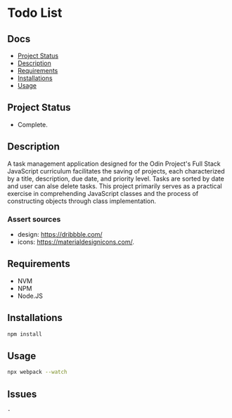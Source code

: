# Todo List

## Docs
- [Project Status](#project-status)
- [Description](#description)
- [Requirements](#requirements)
- [Installations](#installations)
- [Usage](#usage)

## Project Status
- Complete.

## Description
A task management application designed for the Odin Project's Full Stack JavaScript curriculum facilitates the saving of projects, each characterized by a title, description, due date, and priority level. Tasks are sorted by date and user can alse delete tasks. This project primarily serves as a practical exercise in comprehending JavaScript classes and the process of constructing objects through class implementation.

### Assert sources
- design: https://dribbble.com/
- icons: https://materialdesignicons.com/.

## Requirements
- NVM
- NPM
- Node.JS

## Installations
```bash
npm install
```

## Usage
```bash
npx webpack --watch
```

## Issues
    - 
